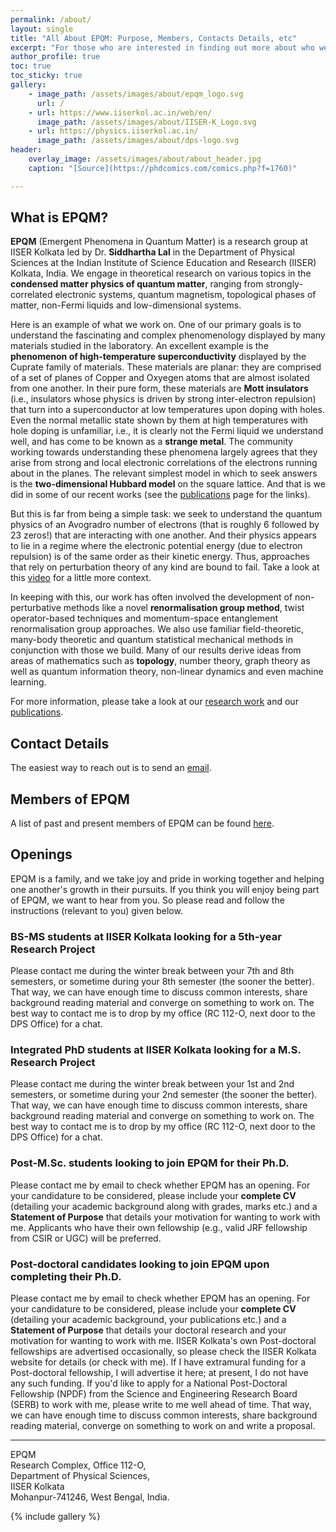 ```yaml
---
permalink: /about/
layout: single
title: "All About EPQM: Purpose, Members, Contacts Details, etc"
excerpt: "For those who are interested in finding out more about who we are and what we do."
author_profile: true
toc: true
toc_sticky: true
gallery:
    - image_path: /assets/images/about/epqm_logo.svg
      url: /
    - url: https://www.iiserkol.ac.in/web/en/
      image_path: /assets/images/about/IISER-K_Logo.svg
    - url: https://physics.iiserkol.ac.in/
      image_path: /assets/images/about/dps-logo.svg
header:
    overlay_image: /assets/images/about/about_header.jpg
    caption: "[Source](https://phdcomics.com/comics.php?f=1760)"

---
```


## What is EPQM?

**EPQM** (Emergent Phenomena in Quantum Matter) is a research group at IISER Kolkata led by Dr. **Siddhartha Lal** in the Department of Physical Sciences at the Indian Institute of Science Education and Research (IISER) Kolkata, India. We engage in theoretical research on various topics in the **condensed matter physics of quantum matter**, ranging from strongly-correlated electronic systems, quantum magnetism, topological phases of matter, non-Fermi liquids and low-dimensional systems.

Here is an example of what we work on. One of our primary goals is to understand the fascinating and complex phenomenology displayed by many materials studied in the laboratory. An excellent example is the **phenomenon of high-temperature superconductivity** displayed by the Cuprate family of materials. These materials are planar: they are comprised of a set of planes of Copper and Oxyegen atoms that are almost isolated from one another. In their pure form, these materials are **Mott insulators** (i.e., insulators whose physics is driven by strong inter-electron repulsion) that turn into a superconductor at low temperatures upon doping with holes. Even the normal metallic state shown by them at high temperatures with hole doping is unfamiliar, i.e., it is clearly not the Fermi liquid we understand well, and has come to be known as a **strange metal**. The community working towards understanding these phenomena largely agrees that they arise from strong and local electronic correlations of the electrons running about in the planes. The relevant simplest model in which to seek answers is the **two-dimensional Hubbard model** on the square lattice. And that is we did in some of our recent works (see the [publications](/research/#publications) page for the links). 

But this is far from being a simple task: we seek to understand the quantum physics of an Avogradro number of electrons (that is roughly 6 followed by 23 zeros!) that are interacting with one another. And their physics appears to lie in a regime where the electronic potential energy (due to electron repulsion) is of the same order as their kinetic energy. Thus, approaches that rely on perturbation theory of any kind are bound to fail. Take a look at this [video](https://youtu.be/6gVd-XVjOBU) for a little more context.    

In keeping with this, our work has often involved the development of non-perturbative methods like a novel **renormalisation group method**, twist operator-based techniques and momentum-space entanglement renormalisation group approaches. We also use familiar field-theoretic, many-body theoretic and quantum statistical mechanical methods in conjunction with those we build. Many of our results derive ideas from areas of mathematics such as **topology**, number theory, graph theory as well as quantum information theory, non-linear dynamics and even machine learning.

For more information, please take a look at our [research work](/research/) and our [publications](/publications/).

## Contact Details

The easiest way to reach out is to send an [email](mailto:slal@iiserkol.ac.in).

## Members of EPQM

A list of past and present members of EPQM can be found [here](/people/#group-members).

## Openings
EPQM is a family, and we take joy and pride in working together and helping one another's growth in their pursuits. If you think you will enjoy being part of EPQM, we want to hear from you. So please read and follow the instructions (relevant to you) given below. 

### BS-MS students at IISER Kolkata looking for a 5th-year Research Project
Please contact me during the winter break between your 7th and 8th semesters, or sometime during your 8th semester (the sooner the better). That way, we can have enough time to discuss common interests, share background reading material and converge on something to work on. The best way to contact me is to drop by my office (RC 112-O, next door to the DPS Office) for a chat.

### Integrated PhD students at IISER Kolkata looking for a M.S. Research Project
Please contact me during the winter break between your 1st and 2nd semesters, or sometime during your 2nd semester (the sooner the better). That way, we can have enough time to discuss common interests, share background reading material and converge on something to work on. The best way to contact me is to drop by my office (RC 112-O, next door to the DPS Office) for a chat.

### Post-M.Sc. students looking to join EPQM for their Ph.D. 
Please contact me by email to check whether EPQM has an opening. For your candidature to be considered, please include your **complete CV** (detailing your academic background along with grades, marks etc.) and a **Statement of Purpose** that details your motivation for wanting to work with me. Applicants who have their own fellowship (e.g., valid JRF fellowship from CSIR or UGC) will be preferred.  

### Post-doctoral candidates looking to join EPQM upon completing their Ph.D.
Please contact me by email to check whether EPQM has an opening. For your candidature to be considered, please include your **complete CV** (detailing your academic background, your publications etc.) and a **Statement of Purpose** that details your doctoral research and your motivation for wanting to work with me. IISER Kolkata's own Post-doctoral fellowships are advertised occasionally, so please check the IISER Kolkata website for details (or check with me). If I have extramural funding for a Post-doctoral fellowship, I will advertise it here; at present, I do not have any such funding. If you'd like to apply for a National Post-Doctoral Fellowship (NPDF) from the Science and Engineering Research Board (SERB) to work with me, please write to me well ahead of time. That way, we can have enough time to discuss common interests, share background reading material, converge on something to work on and write a proposal. 

---

EPQM<br>
Research Complex, Office 112-O,<br>
Department of Physical Sciences,<br>
IISER Kolkata<br>
Mohanpur-741246, West Bengal, India.

{% include gallery %}

